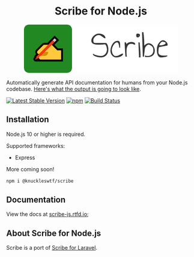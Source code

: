 <h1 align="center">Scribe for Node.js</h1>

<p align="center">
  <img src="logo-scribe.png"><br>
</p>

Automatically generate API documentation for humans from your Node.js codebase. [Here's what the output is going to look like](https://shalvah.me/TheCensorshipAPI/).

[![Latest Stable Version](https://badge.fury.io/js/%40knuckleswtf%2scribe.svg)](https://badge.fury.io/js/%40knuckleswtf%2scribe)
[![npm](https://img.shields.io/npm/dt/@knuckleswtf/scribe)](https://www.npmjs.com/package/@knuckleswtf/scribe)
[![Build Status](https://travis-ci.com/knuckleswtf/scribe-js.svg?branch=master)](https://travis-ci.com/knuckleswtf/scribe-js)
 

## Installation
Node.js 10 or higher is required.

Supported frameworks:
- Express

More coming soon!

```bash
npm i @knuckleswtf/scribe
```
## Documentation
View the docs at [scribe-js.rtfd.io](https://scribe-js.rtfd.io/);

## About Scribe for Node.js
Scribe is a port of [Scribe for Laravel](https://github.com/knuckleswtf/scribe).
